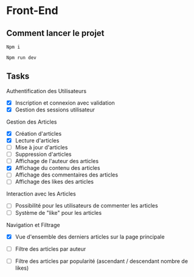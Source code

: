 # Front-End

## Comment lancer le projet
```
Npm i
```
```
Npm run dev
```

## Tasks

Authentification des Utilisateurs
- [x] Inscription et connexion avec validation
- [x] Gestion des sessions utilisateur

Gestion des Articles
- [x] Création d'articles
- [x] Lecture d'articles
- [ ] Mise à jour d'articles
- [ ] Suppression d'articles
- [ ] Affichage de l'auteur des articles
- [x] Affichage du contenu des articles
- [ ] Affichage des commentaires des articles
- [ ] Affichage des likes des articles

Interaction avec les Articles
- [ ] Possibilité pour les utilisateurs de commenter les articles
- [ ] Système de "like" pour les articles

Navigation et Filtrage
- [x] Vue d'ensemble des derniers articles sur la page principale
- [ ] Filtre des articles par auteur
- [ ] Filtre des articles par popularité (ascendant / descendant nombre de likes)

